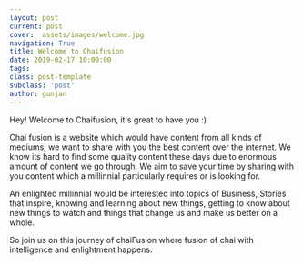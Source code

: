 ```yaml
---
layout: post
current: post
cover:  assets/images/welcome.jpg
navigation: True
title: Welcome to Chaifusion
date: 2019-02-17 10:00:00
tags:
class: post-template
subclass: 'post'
author: gunjan
---
```


Hey! Welcome to Chaifusion, it's great to have you :)

Chai fusion is a website which would have content from all kinds of mediums, we want to share with you the best content over the internet. We know its hard to find some quality content these days due to enormous amount of content we go through. We aim to save your time by sharing with you content which a millinnial particularly requires or is looking for.

An enlighted millinnial would be interested into topics of Business, Stories that inspire, knowing and learning about new things, getting to know about new things to watch and things that change us and make us better on a whole.

So join us on this journey of chaiFusion where fusion of chai with intelligence and enlightment happens.
